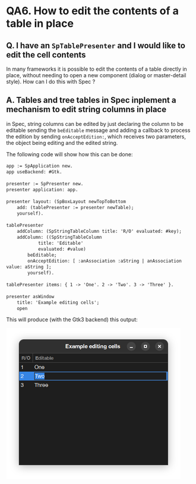 # QA6. How to edit the contents of a table in place 

## Q. I have an `SpTablePresenter` and I would like to edit the cell contents
In many frameworks it is possible to edit the contents of a table directly in place, without needing to open a new component (dialog or master-detail style). How can I do this with Spec ?

## A. Tables and tree tables in Spec inplement a mechanism to edit string columns in place
in Spec, string columns can be edited by just declaring the column to be editable sending the `beEditable` message and adding a callback to process the edition by sending `onAcceptEdition:`, which receives two parameters, the object being editing and the edited string. 

The following code will show how this can be done: 

```Smalltalk
app := SpApplication new.
app useBackend: #Gtk.
 
presenter := SpPresenter new.
presenter application: app.

presenter layout: (SpBoxLayout newTopToBottom
	add: (tablePresenter := presenter newTable);
	yourself).

tablePresenter 
	addColumn: (SpStringTableColumn title: 'R/O' evaluated: #key);
	addColumn: ((SpStringTableColumn 
			title: 'Editable' 
			evaluated: #value)
		beEditable; 
		onAcceptEdition: [ :anAssociation :aString | anAssociation value: aString ];
		yourself).

tablePresenter items: { 1 -> 'One'. 2 -> 'Two'. 3 -> 'Three' }.
	
presenter asWindow 
	title: 'Example editing cells';
	open
```

This will produce (with the Gtk3 backend) this output: 

![Example editing cells](figures/qa6.png)

